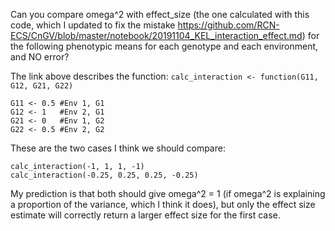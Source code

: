 Can you compare omega^2 with effect_size (the one calculated with this code, 
which I updated to fix the mistake https://github.com/RCN-ECS/CnGV/blob/master/notebook/20191104_KEL_interaction_effect.md) 
for the following phenotypic means for each genotype and each environment, and NO error? 

The link above describes the function:
`calc_interaction <- function(G11, G12, G21, G22)`
```
G11 <- 0.5 #Env 1, G1
G12 <- 1   #Env 2, G1
G21 <- 0   #Env 1, G2
G22 <- 0.5 #Env 2, G2
```

These are the two cases I think we should compare:
```
calc_interaction(-1, 1, 1, -1)
calc_interaction(-0.25, 0.25, 0.25, -0.25)
```
My prediction is that both should give omega^2 = 1 (if omega^2 is explaining a proportion of the variance, which I 
think it does), 
but only the effect size estimate will correctly return a larger effect size for the first case.
